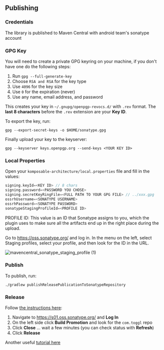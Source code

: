 ## Publishing

### Credentials

The library is published to Maven Central with android team's sonatype account

### GPG Key

You will need to create a private GPG keyring on your machine, if you don't have one do the
following steps:

1. Run `gpg --full-generate-key`
1. Choose `RSA and RSA` for the key type
1. Use `4096` for the key size
1. Use `0` for the expiration (never)
1. Use any name, email address, and password

This creates your key in `~/.gnupg/openpgp-revocs.d/` with `.rev` format. The **last 8 characters**
before the `.rev` extension are your **Key ID**.

To export the key, run:

```
gpg --export-secret-keys -o $HOME/sonatype.gpg
```

Finally upload your key to the keyserver:

```
gpg --keyserver keys.openpgp.org --send-keys <YOUR KEY ID>
```

### Local Properties

Open your `komposable-architecture/local.properties` file and fill in the values:

```gradle
signing.keyId=<KEY ID> // 8 chars
signing.password=<PASSWORD YOU CHOSE>
signing.secretKeyRingFile=<FULL PATH TO YOUR GPG FILE> // ../xxx.gpg
ossrhUsername=<SONATYPE USERNAME>
ossrhPassword=<SONATYPE PASSWORD>
sonatypeStagingProfileId=<PROFILE ID>
```

PROFILE ID: This value is an ID that Sonatype assigns to you, which the plugin uses to make sure all the artifacts end up in the right place during the upload.

Go to https://oss.sonatype.org/ and log in. In the menu on the left, select Staging profiles, select your profile, and then look for the ID in the URL.

![mavencentral_sonatype_staging_profile (1)](https://user-images.githubusercontent.com/535613/206739359-94885338-0f0d-4493-80e8-228dbd3a3875.png)


### Publish

To publish, run:

```
./gradlew publishReleasePublicationToSonatypeRepository
```

### Release

Follow [the instructions here](https://central.sonatype.org/pages/releasing-the-deployment.html):

1. Navigate to https://s01.oss.sonatype.org/ and **Log In**
2. On the left side click **Build Promotion** and look for the `com.toggl` repo
3. Click **Close** ... wait a few minutes (you can check status with **Refresh**)
4. Click **Release**

Another useful [tutorial here](https://getstream.io/blog/publishing-libraries-to-mavencentral-2021/) 


